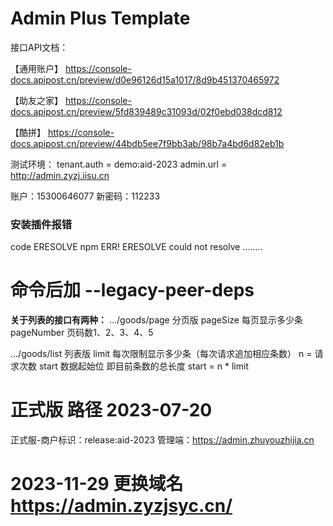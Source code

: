 # Admin Plus Template
接口API文档：

【通用账户】
https://console-docs.apipost.cn/preview/d0e96126d15a1017/8d9b451370465972

【助友之家】
https://console-docs.apipost.cn/preview/5fd839489c31093d/02f0ebd038dcd812

【酷拼】
https://console-docs.apipost.cn/preview/44bdb5ee7f9bb3ab/98b7a4bd6d82eb1b



测试环境：
tenant.auth = demo:aid-2023
admin.url = http://admin.zyzj.iisu.cn

账户：15300646077 
新密码：112233

### 安装插件报错
code ERESOLVE
npm ERR! ERESOLVE could not resolve
........
# 命令后加 --legacy-peer-deps

**关于列表的接口有两种：**
.../goods/page  分页版
pageSize  每页显示多少条
pageNumber  页码数1、2、3、4、5

.../goods/list   列表版
limit  每次限制显示多少条（每次请求追加相应条数） n = 请求次数
start  数据起始位 即目前条数的总长度  start = n * limit

# 正式版 路径  2023-07-20

正式服-商户标识：release:aid-2023
管理端：https://admin.zhuyouzhijia.cn

# 2023-11-29  更换域名 https://admin.zyzjsyc.cn/